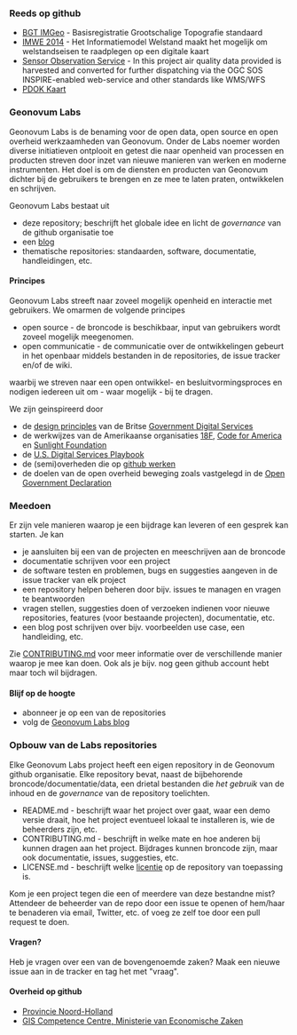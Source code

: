 ### Reeds op github

* [BGT IMGeo](https://github.com/Geonovum/BGT-IMGeo-standaard/ "BGT IMGeo") - Basisregistratie Grootschalige Topografie standaard
* [IMWE 2014](https://github.com/Geonovum/imwe2014 "IMWE 2014") - Het Informatiemodel Welstand maakt het mogelijk om welstandseisen te raadplegen op een digitale kaart
* [Sensor Observation Service](https://github.com/Geonovum/sospilot) - In this project air quality data provided is harvested and converted for further dispatching via the OGC SOS INSPIRE-enabled web-service and other standards like WMS/WFS
* [PDOK Kaart](https://github.com/Geonovum/pdokkaart)

### Geonovum Labs
Geonovum Labs is de benaming voor de open data, open source en open overheid werkzaamheden van Geonovum. Onder de Labs noemer worden diverse initiatieven ontplooit en getest die naar openheid van processen en producten streven door inzet van nieuwe manieren van werken en moderne instrumenten. Het doel is om de diensten en producten van Geonovum dichter bij de gebruikers te brengen en ze mee te laten praten, ontwikkelen en schrijven.

Geonovum Labs bestaat uit

* deze repository; beschrijft het globale idee en licht de _governance_ van de github organisatie toe
* een [blog](http://geonovum.github.io) 
* thematische repositories: standaarden, software, documentatie, handleidingen, etc.

#### Principes
Geonovum Labs streeft naar zoveel mogelijk openheid en interactie met gebruikers. We omarmen de volgende principes

* open source - de broncode is beschikbaar, input van gebruikers wordt zoveel mogelijk meegenomen. 
* open communicatie - de communicatie over de ontwikkelingen gebeurt in het openbaar middels bestanden in de repositories, de issue tracker en/of de wiki.

waarbij we streven naar een open ontwikkel- en besluitvormingsproces en nodigen iedereen uit om - waar mogelijk - bij te dragen. 

We zijn geinspireerd door 

* de [design principles](https://www.gov.uk/design-principles) van de Britse [Government Digital Services](https://www.gov.uk/government/organisations/government-digital-service)
* de werkwijzes van de Amerikaanse organisaties [18F](https://18f.gsa.gov/), [Code for America](http://www.codeforamerica.org/) en [Sunlight Foundation](http://sunlightfoundation.com/) 
* de [U.S. Digital Services Playbook](playbook.cio.gov)
* de (semi)overheden die op [github werken](https://government.github.com/community/)
* de doelen van de open overheid beweging zoals vastgelegd in de [Open Government Declaration](http://www.opengovpartnership.org/about/open-government-declaration)



### Meedoen
Er zijn vele manieren waarop je een bijdrage kan leveren of een gesprek kan starten. Je kan

* je aansluiten bij een van de projecten en meeschrijven aan de broncode
* documentatie schrijven voor een project 
* de software testen en problemen, bugs en suggesties aangeven in de issue tracker van elk project
* een repository helpen beheren door bijv. issues te managen en vragen te beantwoorden
* vragen stellen, suggesties doen of verzoeken indienen voor nieuwe repositories, features (voor bestaande projecten), documentatie, etc.
* een blog post schrijven over bijv. voorbeelden use case, een handleiding, etc.

Zie [CONTRIBUTING.md](https://github.com/Geonovum/geonovum-labs/blob/master/CONTRIBUTING.md "CONTRIBUTING.md") voor meer informatie over de verschillende manier waarop je mee kan doen. Ook als je bijv. nog geen github account hebt maar toch wil bijdragen.

#### Blijf op de hoogte

* abonneer je op een van de repositories
* volg de [Geonovum Labs blog](http://geonovum.github.io)


### Opbouw van de Labs repositories
Elke Geonovum Labs project heeft een eigen repository in de Geonovum github organisatie. Elke repository bevat, naast de bijbehorende broncode/documentatie/data, een drietal bestanden die _het gebruik_ van de inhoud en de  _governance_ van de repository toelichten.


* README.md - beschrijft waar het project over gaat, waar een demo versie draait, hoe het project eventueel lokaal te installeren is, wie de beheerders zijn, etc.
* CONTRIBUTING.md - beschrijft in welke mate en hoe anderen bij kunnen dragen aan het project. Bijdrages kunnen broncode zijn, maar ook documentatie, issues, suggesties, etc. 
* LICENSE.md - beschrijft welke [licentie](http://choosealicense.com/) op de repository van toepassing is.

Kom je een project tegen die een of meerdere van deze bestandne mist? Attendeer de beheerder van de repo door een issue te openen of hem/haar te benaderen via email, Twitter, etc. of voeg ze zelf toe door een pull request te doen.

#### Vragen?

Heb je vragen over een van de bovengenoemde zaken? Maak een nieuwe issue aan in de tracker en tag het met "vraag".


#### Overheid op github 


* [Provincie Noord-Holland](https://github.com/provincieNH/ILS)
* [GIS Competence Centre, Ministerie van Economische Zaken](https://github.com/MinELenI)